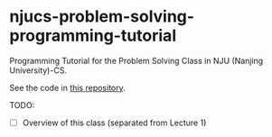 # njucs-problem-solving-programming-tutorial

Programming Tutorial for the Problem Solving Class in NJU (Nanjing University)-CS.

See the code in [this repository](https://github.com/hengxin/learning-c-cplusplus/tree/master/njucs17-ps-tutorial).

TODO:
- [ ] Overview of this class (separated from Lecture 1)
